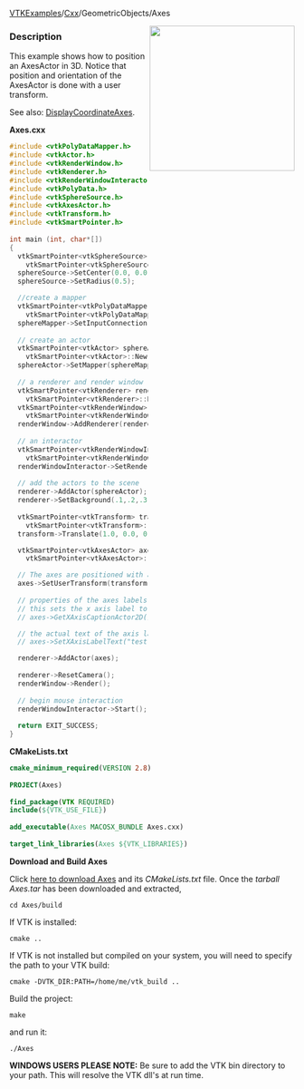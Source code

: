 [VTKExamples](Home)/[Cxx](Cxx)/GeometricObjects/Axes

<img align="right" src="https://github.com/lorensen/VTKExamples/raw/master/Testing/Baseline/GeometricObjects/TestAxes.png" width="256" />

### Description
This example shows how to position an AxesActor in 3D. Notice that position and orientation of the AxesActor is done with a user transform.

See also: [DisplayCoordinateAxes](Cxx/Visualization/DisplayCoordinateAxes).

**Axes.cxx**
```c++
#include <vtkPolyDataMapper.h>
#include <vtkActor.h>
#include <vtkRenderWindow.h>
#include <vtkRenderer.h>
#include <vtkRenderWindowInteractor.h>
#include <vtkPolyData.h>
#include <vtkSphereSource.h>
#include <vtkAxesActor.h>
#include <vtkTransform.h>
#include <vtkSmartPointer.h>
 
int main (int, char*[])
{
  vtkSmartPointer<vtkSphereSource> sphereSource =
    vtkSmartPointer<vtkSphereSource>::New();
  sphereSource->SetCenter(0.0, 0.0, 0.0);
  sphereSource->SetRadius(0.5);

  //create a mapper
  vtkSmartPointer<vtkPolyDataMapper> sphereMapper =
    vtkSmartPointer<vtkPolyDataMapper>::New();
  sphereMapper->SetInputConnection(sphereSource->GetOutputPort());
 
  // create an actor
  vtkSmartPointer<vtkActor> sphereActor =
    vtkSmartPointer<vtkActor>::New();
  sphereActor->SetMapper(sphereMapper);
 
  // a renderer and render window
  vtkSmartPointer<vtkRenderer> renderer =
    vtkSmartPointer<vtkRenderer>::New();
  vtkSmartPointer<vtkRenderWindow> renderWindow =
    vtkSmartPointer<vtkRenderWindow>::New();
  renderWindow->AddRenderer(renderer);
 
  // an interactor
  vtkSmartPointer<vtkRenderWindowInteractor> renderWindowInteractor =
    vtkSmartPointer<vtkRenderWindowInteractor>::New();
  renderWindowInteractor->SetRenderWindow(renderWindow);
 
  // add the actors to the scene
  renderer->AddActor(sphereActor);
  renderer->SetBackground(.1,.2,.3); // Background dark blue
 
  vtkSmartPointer<vtkTransform> transform =
    vtkSmartPointer<vtkTransform>::New();
  transform->Translate(1.0, 0.0, 0.0);

  vtkSmartPointer<vtkAxesActor> axes =
    vtkSmartPointer<vtkAxesActor>::New();

  // The axes are positioned with a user transform
  axes->SetUserTransform(transform);
 
  // properties of the axes labels can be set as follows
  // this sets the x axis label to red
  // axes->GetXAxisCaptionActor2D()->GetCaptionTextProperty()->SetColor(1,0,0);

  // the actual text of the axis label can be changed:
  // axes->SetXAxisLabelText("test");

  renderer->AddActor(axes);
 
  renderer->ResetCamera();
  renderWindow->Render();
 
  // begin mouse interaction
  renderWindowInteractor->Start();
 
  return EXIT_SUCCESS;
}
```
**CMakeLists.txt**
```cmake
cmake_minimum_required(VERSION 2.8)
 
PROJECT(Axes)
 
find_package(VTK REQUIRED)
include(${VTK_USE_FILE})
 
add_executable(Axes MACOSX_BUNDLE Axes.cxx)
 
target_link_libraries(Axes ${VTK_LIBRARIES})
```

**Download and Build Axes**

Click [here to download Axes](https://github.com/lorensen/VTKWikiExamplesTarballs/raw/master/Axes.tar) and its *CMakeLists.txt* file.
Once the *tarball Axes.tar* has been downloaded and extracted,
```
cd Axes/build 
```
If VTK is installed:
```
cmake ..
```
If VTK is not installed but compiled on your system, you will need to specify the path to your VTK build:
```
cmake -DVTK_DIR:PATH=/home/me/vtk_build ..
```
Build the project:
```
make
```
and run it:
```
./Axes
```
**WINDOWS USERS PLEASE NOTE:** Be sure to add the VTK bin directory to your path. This will resolve the VTK dll's at run time.

